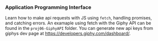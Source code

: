 ### Application Programming Interface
Learn how to make api requests with JS using `fetch`, handling promises, and catching errors. An examaple using fetch with the Giphy API can be found in the `proj06-GiphyAPI` folder. You can generate new api keys from giphys dev page at https://developers.giphy.com/dashboard/.
